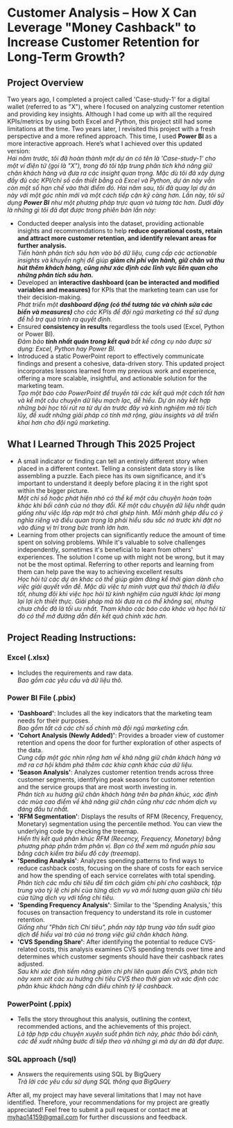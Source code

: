 # Customer Analysis – How X Can Leverage "Money Cashback" to Increase Customer Retention for Long-Term Growth?

## Project Overview

Two years ago, I completed a project called 'Case-study-1' for a digital wallet (referred to as "X"), where I focused on analyzing customer retention and providing key insights. Although I had come up with all the required KPIs/metrics by using both Excel and Python, this project still had some limitations at the time. Two years later, I revisited this project with a fresh perspective and a more refined approach. This time, I used <b>Power BI </b> as a more interactive approach. Here’s what I achieved over this updated version:
<br><i>Hai năm trước, tôi đã hoàn thành một dự án có tên là 'Case-study-1' cho một ví điện tử (gọi là "X"), trong đó tôi tập trung phân tích khả năng giữ chân khách hàng và đưa ra các insight quan trọng. Mặc dù tôi đã xây dựng đầy đủ các KPI/chỉ số cần thiết bằng cả Excel và Python, dự án này vẫn còn một số hạn chế vào thời điểm đó. Hai năm sau, tôi đã quay lại dự án này với một góc nhìn mới và một cách tiếp cận kỹ càng hơn. Lần này, tôi sử dụng <b>Power BI</b> như một phương pháp trực quan và tương tác hơn. Dưới đây là những gì tôi đã đạt được trong phiên bản lần này:</i>

- Conducted deeper analysis into the dataset, providing actionable insights and recommendations to help <b>reduce operational costs, retain and attract more customer retention, and identify relevant areas for further analysis.</b>
<i><br>Tiến hành phân tích sâu hơn vào bộ dữ liệu, cung cấp các actionable insights và khuyến nghị để giúp <b>giảm chi phí vận hành, giữ chân và thu hút thêm khách hàng, cũng như xác định các lĩnh vực liên quan cho những phân tích sâu hơn.</i> </b>
- Developed an <b>interactive dashboard (can be interacted and modified variables and measures) </b> for KPIs that the marketing team can use for their decision-making.
<i><br>Phát triển một <b>dashboard động (có thể tương tác và chỉnh sửa các biến và measures) </b> cho các KPIs để đội ngũ marketing có thể sử dụng để hỗ trợ quá trình ra quyết định.</i>
- Ensured <b>consistency in results </b> regardless the tools used (Excel, Python or Power BI).
<i><br>Đảm bảo <b>tính nhất quán trong kết quả </b> bất kể công cụ nào được sử dụng: Excel, Python hay Power BI.</i>
- Introduced a static PowerPoint report to effectively communicate findings and present a cohesive, data-driven story. This updated project incorporates lessons learned from my previous work and experience, offering a more scalable, insightful, and actionable solution for the marketing team.
<i><br>Tạo một báo cáo PowerPoint để truyền tải các kết quả một cách tốt hơn và kể một câu chuyện dữ liệu mạch lạc, dễ hiểu. Dự án này kết hợp những bài học tôi rút ra từ dự án trước đây và kinh nghiệm mà tôi tích lũy, đề xuất những giải pháp có tính mở rộng, giàu insights và dễ triển khai hơn cho đội ngũ marketing.</i></i>

## What I Learned Through This 2025 Project

- A small indicator or finding can tell an entirely different story when placed in a different context. Telling a consistent data story is like assembling a puzzle. Each piece has its own significance, and it's important to understand it deeply before placing it in the right spot within the bigger picture.
<i><br>Một chỉ số hoặc phát hiện nhỏ có thể kể một câu chuyện hoàn toàn khác khi bối cảnh của nó thay đổi. Kể một câu chuyện dữ liệu nhất quán giống như việc lắp ráp một trò chơi ghép hình. Mỗi mảnh ghép đều có ý nghĩa riêng và điều quan trọng là phải hiểu sâu sắc nó trước khi đặt nó vào đúng vị trí trong bức tranh lớn hơn.</i>
- Learning from other projects can significantly reduce the amount of time spent on solving problems. While it's valuable to solve challenges independently, sometimes it's beneficial to learn from others' experiences. The solution I come up with might not be wrong, but it may not be the most optimal. Referring to other reports and learning from them can help pave the way to achieving excellent results
<br><i>Học hỏi từ các dự án khác có thể giúp giảm đáng kể thời gian dành cho việc giải quyết vấn đề. Mặc dù việc tự mình vượt qua thử thách là điều tốt, nhưng đôi khi việc học hỏi từ kinh nghiệm của người khác lại mang lại lợi ích thiết thực. Giải pháp mà tôi đưa ra có thể không sai, nhưng chưa chắc đã là tối ưu nhất. Tham khảo các báo cáo khác và học hỏi từ đó có thể mở đường dẫn đến kết quả chính xác hơn.</i>

## Project Reading Instructions:
### Excel (.xlsx)

- Includes the requirements and raw data.
<br><i>Bao gồm các yêu cầu và dữ liệu thô.</i>
### Power BI File (.pbix)

- **'Dashboard'**: Includes all the key indicators that the marketing team needs for their purposes.
<br><i>Bao gồm tất cả các chỉ số chính mà đội ngũ marketing cần.</i>
- **'Cohort Analysis (Newly Added)'**: Provides a broader view of customer retention and opens the door for further exploration of other aspects of the data.
<br><i>Cung cấp một góc nhìn rộng hơn về khả năng giữ chân khách hàng và mở ra cơ hội khám phá thêm các khía cạnh khác của dữ liệu.</i>
- **'Season Analysis'**: Analyzes customer retention trends across three customer segments, identifying peak seasons for customer retention and the service groups that are most worth investing in.
<br><i>Phân tích xu hướng giữ chân khách hàng trên ba phân khúc, xác định các mùa cao điểm về khả năng giữ chân cũng như các nhóm dịch vụ đáng đầu tư nhất.</i>
- **'RFM Segmentation'**: Displays the results of RFM (Recency, Frequency, Monetary) segmentation using the percentile method. You can view the underlying code by checking the treemap.
<br><i>Hiển thị kết quả phân khúc RFM (Recency, Frequency, Monetary) bằng phương pháp phần trăm phân vị. Bạn có thể xem mã nguồn phía sau bằng cách kiểm tra biểu đồ cây (treemap).</i>
- **'Spending Analysis'**: Analyzes spending patterns to find ways to reduce cashback costs, focusing on the share of costs for each service and how the spending of each service correlates with total spending.
<br><i>Phân tích các mẫu chi tiêu để tìm cách giảm chi phí cho cashback, tập trung vào tỷ lệ chi phí của từng dịch vụ và mối tương quan giữa chi tiêu của từng dịch vụ với tổng chi tiêu.</i>
- **'Spending Frequency Analysis'**: Similar to the 'Spending Analysis,' this focuses on transaction frequency to understand its role in customer retention.
<br><i>Giống như "Phân tích Chi tiêu", phần này tập trung vào tần suất giao dịch để hiểu vai trò của nó trong việc giữ chân khách hàng.</i>
- **'CVS Spending Share'**: After identifying the potential to reduce CVS-related costs, this analysis examines CVS spending trends over time and determines which customer segments should have their cashback rates adjusted.
<br><i>Sau khi xác định tiềm năng giảm chi phí liên quan đến CVS, phân tích này xem xét các xu hướng chi tiêu CVS theo thời gian và xác định các phân khúc khách hàng cần điều chỉnh tỷ lệ cashback.</i>
### PowerPoint (.ppix)

- Tells the story throughout this analysis, outlining the context, recommended actions, and the achievements of this project.
<br><i>Là tập hợp câu chuyện xuyên suốt phân tích này, phác thảo bối cảnh, các đề xuất những bước đi tiếp theo và những gì mà dự án đã đạt được.</i>

### SQL approach (/sql)

- Answers the requirements using SQL by BigQuery
<br><i> Trả lời các yêu cầu sử dụng SQL thông qua BigQuery</i>


After all, my project may have several limitations that I may not have identified. Therefore, your recommendations for my project are greatly appreciated! Feel free to submit a pull request or contact me at myhao14159@gmail.com for further discussions and feedback. <br>

